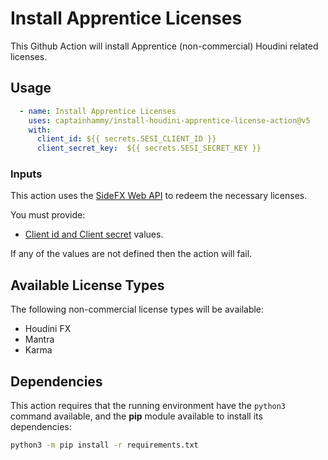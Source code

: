 # Install Apprentice Licenses

This Github Action will install Apprentice (non-commercial) Houdini related licenses.

## Usage

```yaml
  - name: Install Apprentice Licenses
    uses: captainhammy/install-houdini-apprentice-license-action@v5
    with:
      client_id: ${{ secrets.SESI_CLIENT_ID }}
      client_secret_key:  ${{ secrets.SESI_SECRET_KEY }}
```

### Inputs

This action uses the [SideFX Web API](https://www.sidefx.com/docs/api/) to redeem the necessary licenses.

You must provide:
- [Client id and Client secret](https://www.sidefx.com/docs/api/credentials/index.html) values.

If any of the values are not defined then the action will fail.

## Available License Types

The following non-commercial license types will be available:
- Houdini FX
- Mantra
- Karma

## Dependencies

This action requires that the running environment have the `python3` command available, and the
**pip** module available to install its dependencies:

```bash
python3 -m pip install -r requirements.txt
```
